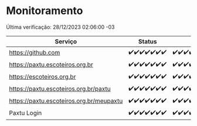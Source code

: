 # Monitoramento

Última verificação: 28/12/2023 02:06:00 -03

|Serviço|Status|Últimas 24h|
|---|---|---|
|https://github.com|<span title="2023-12-21: OK=24">✔️</span><span title="2023-12-22: OK=24">✔️</span><span title="2023-12-23: OK=24">✔️</span><span title="2023-12-24: OK=24">✔️</span><span title="2023-12-25: OK=24">✔️</span><span title="2023-12-26: OK=24">✔️</span><span title="2023-12-27: OK=5">✔️</span>|<span title="27/12/2023 02:06:00 -03 : 200">✔️</span><span title="27/12/2023 03:08:00 -03 : 200">✔️</span><span title="27/12/2023 04:05:00 -03 : 200">✔️</span><span title="27/12/2023 05:08:00 -03 : 200">✔️</span><span title="27/12/2023 06:06:00 -03 : 200">✔️</span><span title="27/12/2023 07:06:00 -03 : 200">✔️</span><span title="27/12/2023 08:03:00 -03 : 200">✔️</span><span title="27/12/2023 09:10:00 -03 : 200">✔️</span><span title="27/12/2023 10:07:00 -03 : 200">✔️</span><span title="27/12/2023 11:05:00 -03 : 200">✔️</span><span title="27/12/2023 12:06:00 -03 : 200">✔️</span><span title="27/12/2023 13:07:00 -03 : 200">✔️</span><span title="27/12/2023 14:03:00 -03 : 200">✔️</span><span title="27/12/2023 15:07:00 -03 : 200">✔️</span><span title="27/12/2023 16:03:00 -03 : 200">✔️</span><span title="27/12/2023 17:06:00 -03 : 200">✔️</span><span title="27/12/2023 18:04:00 -03 : 200">✔️</span><span title="27/12/2023 19:04:00 -03 : 200">✔️</span><span title="27/12/2023 20:06:00 -03 : 200">✔️</span><span title="27/12/2023 21:29:00 -03 : 200">✔️</span><span title="27/12/2023 22:42:00 -03 : 200">✔️</span><span title="27/12/2023 23:17:00 -03 : 200">✔️</span><span title="28/12/2023 00:07:00 -03 : 200">✔️</span><span title="28/12/2023 01:08:00 -03 : 200">✔️</span><span title="28/12/2023 02:06:00 -03 : 200">✔️</span>|
|https://paxtu.escoteiros.org.br|<span title="2023-12-21: OK=24">✔️</span><span title="2023-12-22: OK=24">✔️</span><span title="2023-12-23: OK=24">✔️</span><span title="2023-12-24: OK=24">✔️</span><span title="2023-12-25: OK=24">✔️</span><span title="2023-12-26: OK=24">✔️</span><span title="2023-12-27: OK=5">✔️</span>|<span title="27/12/2023 02:06:00 -03 : 200">✔️</span><span title="27/12/2023 03:08:00 -03 : 200">✔️</span><span title="27/12/2023 04:05:00 -03 : 200">✔️</span><span title="27/12/2023 05:08:00 -03 : 200">✔️</span><span title="27/12/2023 06:06:00 -03 : 200">✔️</span><span title="27/12/2023 07:06:00 -03 : 200">✔️</span><span title="27/12/2023 08:03:00 -03 : 200">✔️</span><span title="27/12/2023 09:10:00 -03 : 200">✔️</span><span title="27/12/2023 10:07:00 -03 : 200">✔️</span><span title="27/12/2023 11:05:00 -03 : 200">✔️</span><span title="27/12/2023 12:06:00 -03 : 200">✔️</span><span title="27/12/2023 13:07:00 -03 : 200">✔️</span><span title="27/12/2023 14:03:00 -03 : 200">✔️</span><span title="27/12/2023 15:07:00 -03 : 200">✔️</span><span title="27/12/2023 16:03:00 -03 : 200">✔️</span><span title="27/12/2023 17:06:00 -03 : 200">✔️</span><span title="27/12/2023 18:04:00 -03 : 200">✔️</span><span title="27/12/2023 19:04:00 -03 : 200">✔️</span><span title="27/12/2023 20:06:00 -03 : 200">✔️</span><span title="27/12/2023 21:29:00 -03 : 200">✔️</span><span title="27/12/2023 22:42:00 -03 : 200">✔️</span><span title="27/12/2023 23:17:00 -03 : 200">✔️</span><span title="28/12/2023 00:07:00 -03 : 200">✔️</span><span title="28/12/2023 01:08:00 -03 : 200">✔️</span><span title="28/12/2023 02:06:00 -03 : 200">✔️</span>|
|https://escoteiros.org.br|<span title="2023-12-21: OK=24">✔️</span><span title="2023-12-22: OK=24">✔️</span><span title="2023-12-23: OK=24">✔️</span><span title="2023-12-24: OK=24">✔️</span><span title="2023-12-25: OK=24">✔️</span><span title="2023-12-26: OK=24">✔️</span><span title="2023-12-27: OK=5">✔️</span>|<span title="27/12/2023 02:06:00 -03 : 200">✔️</span><span title="27/12/2023 03:08:00 -03 : 200">✔️</span><span title="27/12/2023 04:05:00 -03 : 200">✔️</span><span title="27/12/2023 05:08:00 -03 : 200">✔️</span><span title="27/12/2023 06:06:00 -03 : 200">✔️</span><span title="27/12/2023 07:06:00 -03 : 200">✔️</span><span title="27/12/2023 08:03:00 -03 : 200">✔️</span><span title="27/12/2023 09:10:00 -03 : 200">✔️</span><span title="27/12/2023 10:07:00 -03 : 200">✔️</span><span title="27/12/2023 11:05:00 -03 : 200">✔️</span><span title="27/12/2023 12:06:00 -03 : 200">✔️</span><span title="27/12/2023 13:07:00 -03 : 200">✔️</span><span title="27/12/2023 14:03:00 -03 : 200">✔️</span><span title="27/12/2023 15:07:00 -03 : 200">✔️</span><span title="27/12/2023 16:03:00 -03 : 200">✔️</span><span title="27/12/2023 17:06:00 -03 : 200">✔️</span><span title="27/12/2023 18:04:00 -03 : 200">✔️</span><span title="27/12/2023 19:04:00 -03 : 200">✔️</span><span title="27/12/2023 20:06:00 -03 : 200">✔️</span><span title="27/12/2023 21:29:00 -03 : 200">✔️</span><span title="27/12/2023 22:42:00 -03 : 200">✔️</span><span title="27/12/2023 23:17:00 -03 : 200">✔️</span><span title="28/12/2023 00:07:00 -03 : 200">✔️</span><span title="28/12/2023 01:08:00 -03 : 200">✔️</span><span title="28/12/2023 02:06:00 -03 : 200">✔️</span>|
|https://paxtu.escoteiros.org.br/paxtu|<span title="2023-12-21: OK=24">✔️</span><span title="2023-12-22: OK=24">✔️</span><span title="2023-12-23: OK=24">✔️</span><span title="2023-12-24: OK=24">✔️</span><span title="2023-12-25: OK=24">✔️</span><span title="2023-12-26: OK=24">✔️</span><span title="2023-12-27: OK=5">✔️</span>|<span title="27/12/2023 02:06:00 -03 : 200">✔️</span><span title="27/12/2023 03:08:00 -03 : 200">✔️</span><span title="27/12/2023 04:05:00 -03 : 200">✔️</span><span title="27/12/2023 05:08:00 -03 : 200">✔️</span><span title="27/12/2023 06:06:00 -03 : 200">✔️</span><span title="27/12/2023 07:06:00 -03 : 200">✔️</span><span title="27/12/2023 08:03:00 -03 : 200">✔️</span><span title="27/12/2023 09:10:00 -03 : 200">✔️</span><span title="27/12/2023 10:07:00 -03 : 200">✔️</span><span title="27/12/2023 11:05:00 -03 : 200">✔️</span><span title="27/12/2023 12:06:00 -03 : 200">✔️</span><span title="27/12/2023 13:07:00 -03 : 200">✔️</span><span title="27/12/2023 14:03:00 -03 : 200">✔️</span><span title="27/12/2023 15:07:00 -03 : 200">✔️</span><span title="27/12/2023 16:03:00 -03 : 200">✔️</span><span title="27/12/2023 17:06:00 -03 : 200">✔️</span><span title="27/12/2023 18:04:00 -03 : 200">✔️</span><span title="27/12/2023 19:04:00 -03 : 200">✔️</span><span title="27/12/2023 20:06:00 -03 : 200">✔️</span><span title="27/12/2023 21:29:00 -03 : 200">✔️</span><span title="27/12/2023 22:42:00 -03 : 200">✔️</span><span title="27/12/2023 23:17:00 -03 : 200">✔️</span><span title="28/12/2023 00:07:00 -03 : 200">✔️</span><span title="28/12/2023 01:08:00 -03 : 200">✔️</span><span title="28/12/2023 02:06:00 -03 : 200">✔️</span>|
|https://paxtu.escoteiros.org.br/meupaxtu|<span title="2023-12-21: OK=24">✔️</span><span title="2023-12-22: OK=24">✔️</span><span title="2023-12-23: OK=24">✔️</span><span title="2023-12-24: OK=24">✔️</span><span title="2023-12-25: OK=24">✔️</span><span title="2023-12-26: OK=24">✔️</span><span title="2023-12-27: OK=5">✔️</span>|<span title="27/12/2023 02:06:00 -03 : 200">✔️</span><span title="27/12/2023 03:08:00 -03 : 200">✔️</span><span title="27/12/2023 04:05:00 -03 : 200">✔️</span><span title="27/12/2023 05:08:00 -03 : 200">✔️</span><span title="27/12/2023 06:06:00 -03 : 200">✔️</span><span title="27/12/2023 07:06:00 -03 : 200">✔️</span><span title="27/12/2023 08:03:00 -03 : 200">✔️</span><span title="27/12/2023 09:10:00 -03 : 200">✔️</span><span title="27/12/2023 10:07:00 -03 : 200">✔️</span><span title="27/12/2023 11:05:00 -03 : 200">✔️</span><span title="27/12/2023 12:06:00 -03 : 200">✔️</span><span title="27/12/2023 13:07:00 -03 : 200">✔️</span><span title="27/12/2023 14:03:00 -03 : 200">✔️</span><span title="27/12/2023 15:07:00 -03 : 200">✔️</span><span title="27/12/2023 16:03:00 -03 : 200">✔️</span><span title="27/12/2023 17:06:00 -03 : 200">✔️</span><span title="27/12/2023 18:04:00 -03 : 200">✔️</span><span title="27/12/2023 19:04:00 -03 : 200">✔️</span><span title="27/12/2023 20:06:00 -03 : 200">✔️</span><span title="27/12/2023 21:29:00 -03 : 200">✔️</span><span title="27/12/2023 22:42:00 -03 : 200">✔️</span><span title="27/12/2023 23:17:00 -03 : 200">✔️</span><span title="28/12/2023 00:07:00 -03 : 200">✔️</span><span title="28/12/2023 01:08:00 -03 : 200">✔️</span><span title="28/12/2023 02:06:00 -03 : 200">✔️</span>|
|Paxtu Login|<span title="2023-12-21: OK=24">✔️</span><span title="2023-12-22: OK=24">✔️</span><span title="2023-12-23: OK=24">✔️</span><span title="2023-12-24: OK=24">✔️</span><span title="2023-12-25: OK=24">✔️</span><span title="2023-12-26: OK=24">✔️</span><span title="2023-12-27: OK=5">✔️</span>|<span title="27/12/2023 02:06:00 -03 : 200">✔️</span><span title="27/12/2023 03:08:00 -03 : 200">✔️</span><span title="27/12/2023 04:05:00 -03 : 200">✔️</span><span title="27/12/2023 05:08:00 -03 : 200">✔️</span><span title="27/12/2023 06:06:00 -03 : 200">✔️</span><span title="27/12/2023 07:06:00 -03 : 200">✔️</span><span title="27/12/2023 08:03:00 -03 : 200">✔️</span><span title="27/12/2023 09:10:00 -03 : 200">✔️</span><span title="27/12/2023 10:07:00 -03 : 200">✔️</span><span title="27/12/2023 11:05:00 -03 : 200">✔️</span><span title="27/12/2023 12:06:00 -03 : 200">✔️</span><span title="27/12/2023 13:07:00 -03 : 200">✔️</span><span title="27/12/2023 14:03:00 -03 : 200">✔️</span><span title="27/12/2023 15:07:00 -03 : 200">✔️</span><span title="27/12/2023 16:03:00 -03 : 200">✔️</span><span title="27/12/2023 17:06:00 -03 : 200">✔️</span><span title="27/12/2023 18:04:00 -03 : 200">✔️</span><span title="27/12/2023 19:04:00 -03 : 200">✔️</span><span title="27/12/2023 20:06:00 -03 : 200">✔️</span><span title="27/12/2023 21:29:00 -03 : 200">✔️</span><span title="27/12/2023 22:42:00 -03 : 200">✔️</span><span title="27/12/2023 23:17:00 -03 : 200">✔️</span><span title="28/12/2023 00:07:00 -03 : 200">✔️</span><span title="28/12/2023 01:08:00 -03 : 200">✔️</span><span title="28/12/2023 02:06:00 -03 : 200">✔️</span>|
